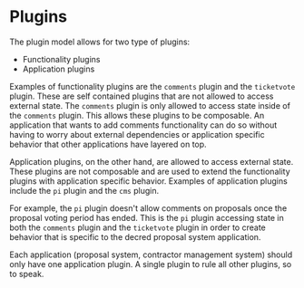 Plugins
====

The plugin model allows for two type of plugins:
- Functionality plugins
- Application plugins

Examples of functionality plugins are the `comments` plugin and the
`ticketvote` plugin. These are self contained plugins that are not allowed to
access external state. The `comments` plugin is only allowed to access state
inside of the `comments` plugin. This allows these plugins to be composable. An
application that wants to add comments functionality can do so without having
to worry about external dependencies or application specific behavior that
other applications have layered on top.

Application plugins, on the other hand, are allowed to access external state.
These plugins are not composable and are used to extend the functionality
plugins with application specific behavior. Examples of application plugins
include the `pi` plugin and the `cms` plugin.

For example, the `pi` plugin doesn't allow comments on proposals once the
proposal voting period has ended. This is the `pi` plugin accessing state in
both the `comments` plugin and the `ticketvote` plugin in order to create
behavior that is specific to the decred proposal system application.

Each application (proposal system, contractor management system) should only
have one application plugin. A single plugin to rule all other plugins, so to
speak.
